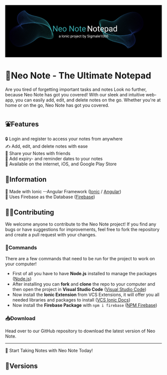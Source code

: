 <img src=md-banner.png height=10%/>

# 📝Neo Note - The Ultimate Notepad
Are you tired of forgetting important tasks and notes Look no further, because Neo Note has got you covered! With our sleek and intuitive web-app, you can easily add, edit, and delete notes on the go. Whether you're at home or on the go, Neo Note has got you covered.

## ⛲Features 
 🔒 Login and register to access your notes from anywhere <br>
 ✍️ Add, edit, and delete notes with ease <br>
 🤝 Share your Notes with friends <br>
 📅 Add expiry- and reminder dates to your notes <br>
 🏪 Available on the internet, iOS, and Google Play Store <br>
## 💁Information
 🔖 Made with Ionic --Angular Framework  ([Ionic](https://ionicframework.com) / [Angular](https://angular.io)) <br>
 💽 Uses Firebase as the Database  ([Firebase](httpsfirebase.google.com)) <br>
## 🧑‍💻Contributing
We welcome anyone to contribute to the Neo Note project! If you find any bugs or have suggestions for improvements, feel free to fork the repository and create a pull request with your changes.
### 🤧Commands
There are a few commands that need to be run for the project to work on your computer!
* First of all you have to have **Node.js** installed to manage the packages ([Node.js](https://nodejs.org/en/))
* After installing you can **fork** and **clone** the repo to your computer and then open the project in **Visual Studio Code** ([Visual Studio Code](https://code.visualstudio.com/download))
* Now install the **Ionic Extension** from VCS Extensions, it will offer you all needed libraries and packages to install ([VCS Ionic Docs](https://ionicframework.com/docs/intro/vscode-extension#:~:text=The%20Ionic%20Visual%20Studio%20Code%20extension%20helps%20you%20perform%20various,logo%20in%20the%20activity%20bar.))
* Now install the **Firebase Package** with ```npm i firebase``` ([NPM Firebase](https://www.npmjs.com/package/firebase))

### 📥Download
Head over to our GitHub repository to download the latest version of Neo Note.

-------------------------------------------------
🚀 Start Taking Notes with Neo Note Today!

## 🦠Versions
